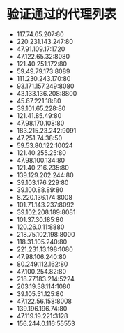 # 验证通过的代理列表

 - 117.74.65.207:80
 - 220.231.143.247:80
 - 47.91.109.17:1720
 - 47.122.65.32:8080
 - 121.40.251.172:80
 - 59.49.79.173:8089
 - 111.230.243.170:80
 - 93.171.157.249:8080
 - 43.133.136.208:8800
 - 45.67.221.18:80
 - 39.101.65.228:80
 - 121.41.85.49:80
 - 47.98.170.108:80
 - 183.215.23.242:9091
 - 47.251.74.38:50
 - 59.53.80.122:10024
 - 121.40.255.25:80
 - 47.98.100.134:80
 - 121.40.216.235:80
 - 139.129.202.244:80
 - 39.103.176.229:80
 - 39.100.88.89:80
 - 8.220.136.174:8008
 - 101.71.143.237:8092
 - 39.102.208.189:8081
 - 101.37.30.185:80
 - 120.26.0.11:8880
 - 218.75.102.198:8000
 - 118.31.105.240:80
 - 221.231.13.198:1080
 - 47.98.106.240:80
 - 80.249.112.162:80
 - 47.100.254.82:80
 - 218.77.183.214:5224
 - 203.19.38.114:1080
 - 39.105.51.125:80
 - 47.122.56.158:8008
 - 139.196.196.74:80
 - 47.119.19.221:3128
 - 156.244.0.116:55553
